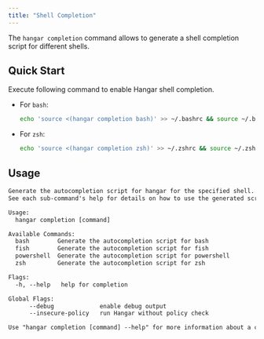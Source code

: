 ```yaml
---
title: "Shell Completion"
---
```


The `hangar completion` command allows to generate a shell completion script for different shells.

## Quick Start

Execute following command to enable Hangar shell completion.

- For `bash`:

    ```bash
    echo 'source <(hangar completion bash)' >> ~/.bashrc && source ~/.bashrc
    ```

- For `zsh`:

    ```bash
    echo 'source <(hangar completion zsh)' >> ~/.zshrc && source ~/.zshrc
    ```

## Usage

```txt title="hangar completion --help"
Generate the autocompletion script for hangar for the specified shell.
See each sub-command's help for details on how to use the generated script.

Usage:
  hangar completion [command]

Available Commands:
  bash        Generate the autocompletion script for bash
  fish        Generate the autocompletion script for fish
  powershell  Generate the autocompletion script for powershell
  zsh         Generate the autocompletion script for zsh

Flags:
  -h, --help   help for completion

Global Flags:
      --debug             enable debug output
      --insecure-policy   run Hangar without policy check

Use "hangar completion [command] --help" for more information about a command.
```

